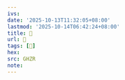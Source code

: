 ```yaml
---
ivs:
date: '2025-10-13T11:32:05+08:00'
lastmod: '2025-10-14T06:42:24+08:00'
title: 󰫪
url: 󰫪
tags: [𦆟]
hex: 
src: GHZR
note:
---
```

